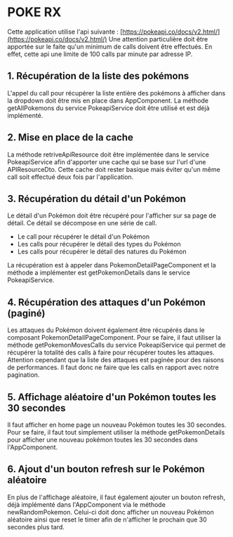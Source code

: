 # POKE RX
Cette application utilise l'api suivante : [https://pokeapi.co/docs/v2.html/](https://pokeapi.co/docs/v2.html/)
Une attention particulière doit être apportée sur le faite qu'un minimum de calls doivent être effectués. En effet, cette api une limite de 100 calls par minute par adresse IP.

## 1. Récupération de la liste des pokémons
L'appel du call pour récupérer la liste entière des pokémons à afficher dans la dropdown doit être mis en place dans AppComponent. La méthode getAllPokemons du service PokeapiService doit être utilisé et est déjà implémenté.

## 2. Mise en place de la cache
La méthode retriveApiResource doit être implémentée dans le service PokeapiService afin d'apporter une cache qui se base sur l'url d'une APIResourceDto. Cette cache doit rester basique mais éviter qu'un même call soit effectué deux fois par l'application.

## 3. Récupération du détail d'un Pokémon
Le détail d'un Pokémon doit être récupéré pour l'afficher sur sa page de détail. Ce détail se décompose en une série de call.

 - Le call pour récupérer le détail d'un Pokémon
 - Les calls pour récupérer le détail des types du Pokémon
 - Les calls pour récupérer le détail des natures du Pokémon

La récupération est à appeler dans PokemonDetailPageComponent et la méthode a implémenter est getPokemonDetails dans le service PokeapiService.

## 4. Récupération des attaques d'un Pokémon (paginé)
Les attaques du Pokémon doivent également être récupérés dans le composant PokemonDetailPageComponent. Pour se faire, il faut utiliser la méthode getPokemonMovesCalls du service PokeapiService qui permet de récupérer la totalité des calls à faire pour récupérer toutes les attaques. Attention cependant que la liste des attaques est paginée pour des raisons de performances. Il faut donc ne faire que les calls en rapport avec notre pagination.

## 5. Affichage aléatoire d'un Pokémon toutes les 30 secondes
Il faut afficher en home page un nouveau Pokémon toutes les 30 secondes. Pour se faire, il faut tout simplement utiliser la méthode getPokemonDetails pour afficher une nouveau pokémon toutes les 30 secondes dans l'AppComponent.

## 6. Ajout d'un bouton refresh sur le Pokémon aléatoire
En plus de l'affichage aléatoire, il faut également ajouter un bouton refresh, déjà implémenté dans l'AppComponent via le méthode newRandomPokemon. Celui-ci doit donc afficher un nouveau Pokémon aléatoire ainsi que reset le timer afin de n'afficher le prochain que 30 secondes plus tard.
